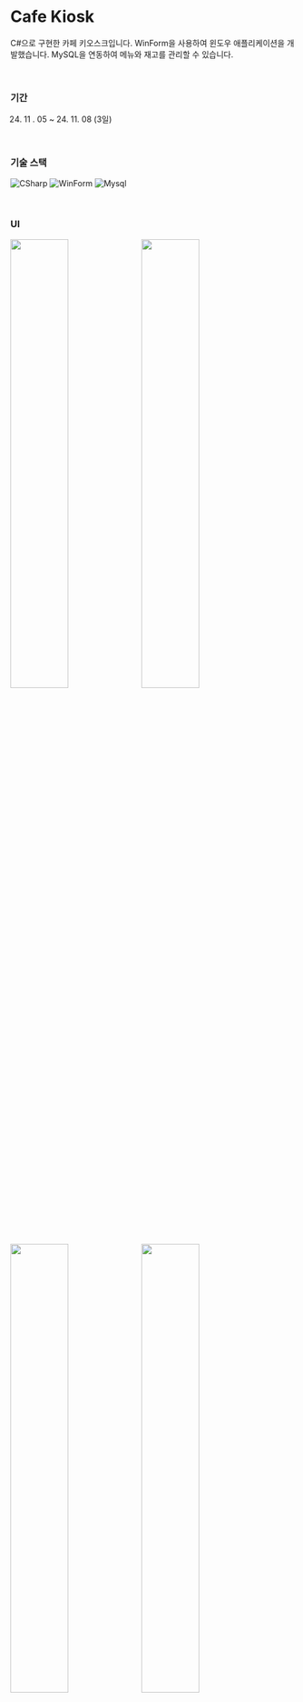 # Cafe Kiosk
C#으로 구현한 카페 키오스크입니다. WinForm을 사용하여 윈도우 애플리케이션을 개발했습니다. MySQL을 연동하여 메뉴와 재고를 관리할 수 있습니다. 

<br>


### 기간
24. 11 . 05 ~ 24. 11. 08 (3일)
   
<br>

### 기술 스택
![CSharp](https://img.shields.io/badge/CSharp-6C47FF?style=flat&logo=Cplusplus&logoColor=white)
![WinForm](https://img.shields.io/badge/WinForm-000000?style=flat&logo=&logoColor=white)
![Mysql](https://img.shields.io/badge/MySQL-4479A1?style=flat&logo=mysql&logoColor=white)



<br>

### UI
<p align="left">
  <img src="https://github.com/user-attachments/assets/e6e8ab40-1464-4710-a934-65711449a009" width="45%" />
  <img src="https://github.com/user-attachments/assets/9f07b754-4be2-40dd-a452-b3ecb17733bb" width="45%" />
</p>

<p align="left">
  <img src="https://github.com/user-attachments/assets/05faddd5-437e-4c54-958f-6bddb805ef00" width="45%" />
  <img src="https://github.com/user-attachments/assets/d55401b6-ab60-4572-92e3-bc3befff89a5" width="45%" />
</p>
* 각 음료 사진의 출처는 https://www.banapresso.com/입니다. 
<br>

```csharp
// MenuItem

namespace Coffee_Kiosk
{
    public partial class MenuItem : UserControl
    {

        public delegate void AddDrinkHandler(Drink drink);
        public event AddDrinkHandler addDrink;

// ...


        private void MenuItem_Click(object sender, EventArgs e)
        {
            ShadowForm shadow = new ShadowForm();
            shadow.Show();

            Drink drink = new Drink();
            drink.Idx = this.drinkInfo.Idx;
            drink.Name = this.drinkInfo.Name;
            drink.Price = this.drinkInfo.Price;
            drink.DrinkImage = Pic_drink;
            drink.Desc = this.drinkInfo.Description;

            SelectOptionForm selectOptionForm = new SelectOptionForm(drink);
            selectOptionForm.addDrink += AddDrink;

            // shadow 창 누르면 둘 다 꺼짐
            shadow.Click += (s, args) => { 
                selectOptionForm.Dispose();
                shadow.Dispose();
            };

            // selectoptionform이 꺼지면 shadow도 꺼짐
            selectOptionForm.FormClosed += (s, args) => shadow.Dispose();
            selectOptionForm.Show();

        }

        private void AddDrink(Drink drink)
        {
            addDrink.Invoke(drink);
        }

    }
}
```

```csharp
// SelectOptionForm

namespace Coffee_Kiosk.View
{
    public partial class SelectOptionForm : Form
    {
        Drink drink;
        MenuRepository menuRepository = new MenuRepository();
        int selectDrinkPrice;

        public delegate void AddDrinkHandler(Drink drink);
        public event AddDrinkHandler addDrink;

        public SelectOptionForm(Drink drink)
        {
            InitializeComponent();
            this.drink = drink;
            this.selectDrinkPrice = drink.Price;
            
        }


        private void btn_add_Click(object sender, EventArgs e)
        {
            addDrink.Invoke(drink);
            this.Close();
        }
    }
}
```
메인 폼인 <code>SellForm</code>에서 음료 하나를 표시하는 Controls인 <code>MenuItem</code>를 생성합니다.
<code>MenuItem</code>에서는 옵션을 선택하는 Controls인 <code>selectOptionForm</code>를 생성합니다.
이때 메뉴가 추가되면 메인 폼인 <code>SellForm</code>의 하단 panel에 추가된 메뉴가 표시되어야 하기 때문에, 하위 폼에서 상위 폼을 수정하기 위하여 `delegate`와 `invoke()` 함수를 사용했습니다.


<br>

### ERD
![ERD](https://github.com/user-attachments/assets/5e21c00f-7e02-4e10-ae8a-96cf8b24ba4f)

<br>

### 아키텍쳐
<img width="600" alt="image" src="https://github.com/user-attachments/assets/fc1accaa-e03e-423b-aac4-130ac0eb1480">

<br>




